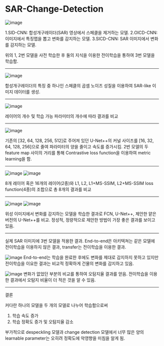 # SAR-Change-Detection
![image](https://user-images.githubusercontent.com/105264422/167562559-93a9ae08-070e-47db-8532-5fdb34d111db.png)

1.SID-CNN: 합성개구레이더(SAR) 영상에서 스페클을 제거하는 모델.
2.OICD-CNN: 이미지에서 특징맵을 뽑고 변화를 감지하는 모델.
3.SICD-CNN: SAR 이미지에서 변화를 감지하는 모델.

위의 1, 2번 모델을 사전 학습한 후 둘의 지식을 이용한 전이학습을 통하여 3번 모델을 학습함.

-----------------------------------------------------------------------------------------
![image](https://user-images.githubusercontent.com/105264422/167562698-d9681179-1fc1-4188-9a3f-b207bec99664.png)

합성개구레이더의 특징 중 하나인 스페클의 곱셈 노이즈 성질을 이용하여 SAR-like 이미지 데이터를 생성.

-----------------------------------------------------------------------------------------
![image](https://user-images.githubusercontent.com/105264422/167562726-4c088ed9-e7a8-4cfb-b48c-015c53dffc11.png)

레이어의 개수 및 학습 가능 파라미터의 개수에 따라 결과를 비교

-----------------------------------------------------------------------------------------
![image](https://user-images.githubusercontent.com/105264422/167562759-21b90391-9716-42f8-83d4-33d53957198c.png)

기존의 [32, 64, 128, 256, 512]로 주어져 있던 U-Net++의 커널 사이즈를 [16, 32, 64, 128, 256]으로 줄여 파라미터의 양을 줄이고 속도를 증가시킴.
2번 모델의 두 feature map 사이의 거리를 통해 Contrastive loss function을 이용하여 metric learning을 함.

-----------------------------------------------------------------------------------------
![image](https://user-images.githubusercontent.com/105264422/167562899-cf588e96-8962-45e8-8409-bd1dd392fc6a.png)
![image](https://user-images.githubusercontent.com/105264422/167562968-a4a5e760-03db-454a-ac59-3624ebbe8525.png)

8개 레이어 혹은 16개의 레이어(2종)와 L1, L2, L1+MS-SSIM, L2+MS-SSIM loss function(4종)의 조합으로 총 8개의 결과를 비교

-----------------------------------------------------------------------------------------
![image](https://user-images.githubusercontent.com/105264422/167563019-0e8bb18d-0a09-46c0-b8fd-6cfc417bee0e.png)
![image](https://user-images.githubusercontent.com/105264422/167563045-4f10e14b-2ec2-4486-a74d-28efbbc4e16a.png)

위성 이미지에서 변화를 감지하는 모델을 학습한 결과로 FCN, U-Net++, 제안한 얕은 버전의 U-Net++를 비교.
정성적, 정량적으로 제안한 방법이 가장 좋은 결과를 보이고 있음.

-----------------------------------------------------------------------------------------
실제 SAR 이미지에 3번 모델을 적용한 결과.
End-to-end은 아키텍쳐는 같은 모델에 전이학습을 이용하지 않은 결과, transfer는 전이학습을 이용한 결과.

![image](https://user-images.githubusercontent.com/105264422/167563161-ca096811-6509-41f9-8fb1-6c05b356260e.png)
End-to-end는 학습을 완료한 후에도 변화를 제대로 감지하지 못하고 있지만
전이학습을 이요한 결과는 비교적 정확하게 건물의 변화를 감지하고 있음.

![image](https://user-images.githubusercontent.com/105264422/167563225-1814808e-aadf-4cf4-9d05-95bfe60ef955.png)
변화가 없었던 부분의 비교를 통하여 오탐지율 결과를 얻음.
전이학습을 이용한 결과에서 오탐지 비율이 더 적은 것을 알 수 있음.

-----------------------------------------------------------------------------------------
결론

커다란 하나의 모델을 두 개의 모델로 나누어 학습함으로써
1. 학습 속도 증가
2. 학습 정확도 증가 및 오탐지율 감소

부가적으로 despeckling 모델과 change detection 모델에서 너무 많은 양의 learnable parameter는 오히려 정확도에 악영향을 미침을 알게 됨.
